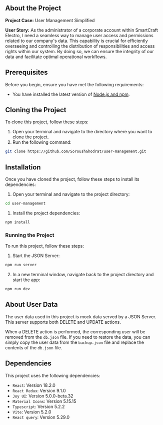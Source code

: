 ## About the Project

**Project Case:** User Management Simplified

**User Story:** As the administrator of a corporate account within SmartCraft Electro, I need a seamless way to manage user access and permissions related to our company's data. This capability is crucial for efficiently overseeing and controlling the distribution of responsibilities and access rights within our system. By doing so, we can ensure the integrity of our data and facilitate optimal operational workflows.

## Prerequisites

Before you begin, ensure you have met the following requirements:

- You have installed the latest version of [Node.js and npm](https://nodejs.org/en/download/).

## Cloning the Project

To clone this project, follow these steps:

1. Open your terminal and navigate to the directory where you want to clone the project.
2. Run the following command:

```bash
git clone https://github.com/SoroushGhodrat/user-management.git
```

## Installation

Once you have cloned the project, follow these steps to install its dependencies:

1. Open your terminal and navigate to the project directory:

```bash
cd user-management
```

1. Install the project dependencies:

```bash
npm install
```

### Running the Project

To run this project, follow these steps:

1. Start the JSON Server:

```bash
npm run server
```

2. In a new terminal window, navigate back to the project directory and start the app:

```bash
npm run dev
```

## About User Data

The user data used in this project is mock data served by a JSON Server. This server supports both DELETE and UPDATE actions.

When a DELETE action is performed, the corresponding user will be removed from the `db.json` file. If you need to restore the data, you can simply copy the user data from the `backup.json` file and replace the contents of the `db.json` file.

## Dependencies

This project uses the following dependencies:

- `React`: Version 18.2.0
- `React Redux`: Version 9.1.0
- `Joy UI`: Version 5.0.0-beta.32
- `Material Icons`: Version 5.15.15
- `Typescript`: Version 5.2.2
- `Vite`: Version 5.2.0
- `React query`: Version 5.29.0
